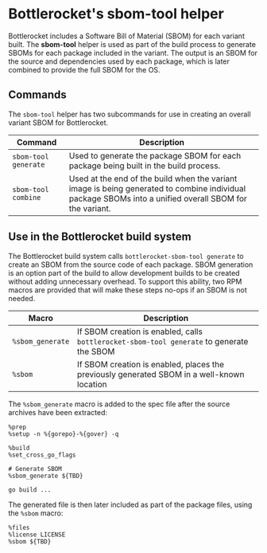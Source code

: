 # Bottlerocket's sbom-tool helper

Bottlerocket includes a Software Bill of Material (SBOM) for each variant built.
The **sbom-tool** helper is used as part of the build process to generate SBOMs for each package included in the variant.
The output is an SBOM for the source and dependencies used by each package, which is later combined to provide the full SBOM for the OS.

## Commands

The `sbom-tool` helper has two subcommands for use in creating an overall variant SBOM for Bottlerocket.

| Command | Description |
|---------|-------------|
| `sbom-tool generate` | Used to generate the package SBOM for each package being built in the build process. |
| `sbom-tool combine` | Used at the end of the build when the variant image is being generated to combine individual package SBOMs into a unified overall SBOM for the variant. |

## Use in the Bottlerocket build system

The Bottlerocket build system calls `bottlerocket-sbom-tool generate` to create an SBOM from the source code of each package.
SBOM generation is an option part of the build to allow development builds to be created without adding unnecessary overhead.
To support this ability, two RPM macros are provided that will make these steps no-ops if an SBOM is not needed.

| Macro | Description |
|-------|-------------|
| `%sbom_generate` | If SBOM creation is enabled, calls `bottlerocket-sbom-tool generate` to generate the SBOM |
| `%sbom` | If SBOM creation is enabled, places the previously generated SBOM in a well-known location |

The `%sbom_generate` macro is added to the spec file after the source archives have been extracted:

```rpm-spec
%prep
%setup -n %{gorepo}-%{gover} -q

%build
%set_cross_go_flags

# Generate SBOM
%sbom_generate ${TBD}

go build ...
```

The generated file is then later included as part of the package files, using the `%sbom` macro:

```rpm-spec
%files
%license LICENSE
%sbom ${TBD}
```
